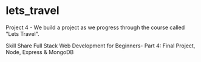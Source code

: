 # lets_travel
Project 4 - We build a project as we progress through the course called "Lets Travel".

Skill Share
Full Stack Web Development for Beginners- Part 4: Final Project, Node, Express & MongoDB
